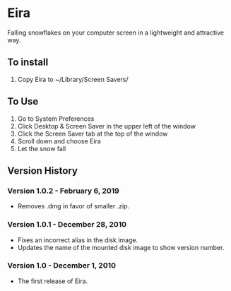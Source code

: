 # Eira
Falling snowflakes on your computer screen in a lightweight and attractive way.

## To install
1. Copy Eira to ~/Library/Screen Savers/

## To Use
1. Go to System Preferences
2. Click Desktop & Screen Saver in the upper left of the window
3. Click the Screen Saver tab at the top of the window
4. Scroll down and choose Eira
5. Let the snow fall

## Version History
### Version 1.0.2 - February 6, 2019
- Removes .dmg in favor of smaller .zip.

### Version 1.0.1 - December 28, 2010
- Fixes an incorrect alias in the disk image.
- Updates the name of the mounted disk image to show version number.

### Version 1.0 - December 1, 2010
- The first release of Eira.
